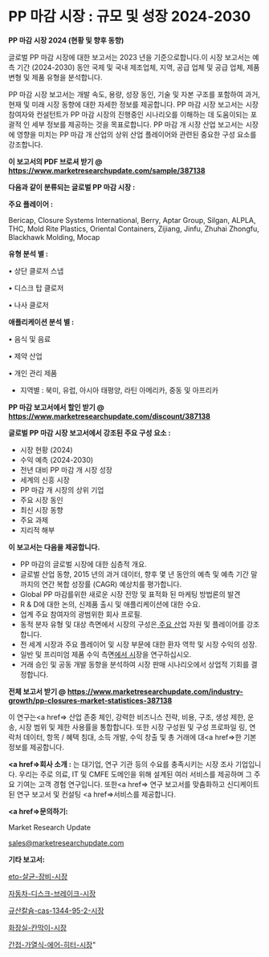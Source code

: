 # PP 마감 시장 : 규모 및 성장 2024-2030

<strong>PP 마감 시장 2024 (현황 및 향후 동향)</strong>

글로벌 PP 마감 시장에 대한 보고서는 2023 년을 기준으로합니다.이 시장 보고서는 예측 기간 (2024-2030) 동안 국제 및 국내 제조업체, 지역, 공급 업체 및 공급 업체, 제품 변형 및 제품 유형을 분석합니다.

PP 마감 시장 보고서는 개발 속도, 용량, 성장 동인, 기술 및 자본 구조를 포함하여 과거, 현재 및 미래 시장 동향에 대한 자세한 정보를 제공합니다. PP 마감 시장 보고서는 시장 참여자와 컨설턴트가 PP 마감 시장의 진행중인 시나리오를 이해하는 데 도움이되는 포괄적 인 세부 정보를 제공하는 것을 목표로합니다. PP 마감 개 시장 산업 보고서는 시장에 영향을 미치는 PP 마감 개 산업의 상위 산업 플레이어와 관련된 중요한 구성 요소를 강조합니다.



<strong>이 보고서의 PDF 브로셔 받기 @ <a href=https://www.marketresearchupdate.com/sample/387138>https://www.marketresearchupdate.com/sample/387138</a></strong>



<strong>다음과 같이 분류되는 글로벌 PP 마감 시장 :</strong>



<strong>주요 플레이어 :</strong>

Bericap, Closure Systems International, Berry, Aptar Group, Silgan, ALPLA, THC, Mold Rite Plastics, Oriental Containers, Zijiang, Jinfu, Zhuhai Zhongfu, Blackhawk Molding, Mocap



<strong>유형 분석 별 :</strong>

• 상단 클로저 스냅

• 디스크 탑 클로저

• 나사 클로저



<strong>애플리케이션 분석 별 :</strong>

• 음식 및 음료

• 제약 산업

• 개인 관리 제품

<ul>
  <li>지역별 : 북미, 유럽, 아시아 태평양, 라틴 아메리카, 중동 및 아프리카</li>
</ul>


<strong>PP 마감 보고서에서 할인 받기 @ <a href=https://www.marketresearchupdate.com/discount/387138>https://www.marketresearchupdate.com/discount/387138</a></strong>



<strong>글로벌 PP 마감 시장 보고서에서 강조된 주요 구성 요소 :</strong>
<ul>
  <li>시장 현황 (2024)</li>
  <li>수익 예측 (2024-2030)</li>
  <li>전년 대비 PP 마감 개 시장 성장</li>
  <li>세계의 신흥 시장</li>
  <li>PP 마감 개 시장의 상위 기업</li>
  <li>주요 시장 동인</li>
  <li>최신 시장 동향</li>
  <li>주요 과제</li>
  <li>지리적 해부</li>
</ul>


<strong>이 보고서는 다음을 제공합니다.</strong>
<ul>
  <li>PP 마감의 글로벌 시장에 대한 심층적 개요.</li>
  <li>글로벌 산업 동향, 2015 년의 과거 데이터, 향후 몇 년 동안의 예측 및 예측 기간 말까지의 연간 복합 성장률 (CAGR) 예상치를 평가합니다.</li>
  <li>Global PP 마감를위한 새로운 시장 전망 및 표적화 된 마케팅 방법론의 발견</li>
  <li>R &amp; D에 대한 논의, 신제품 출시 및 애플리케이션에 대한 수요.</li>
  <li>업계 주요 참여자의 광범위한 회사 프로필.</li>
  <li>동적 분자 유형 및 대상 측면에서 시장의 구성은<a href=> 주요 산</a>업 자원 및 플레이어를 강조합니다.</li>
  <li>전 세계 시장과 주요 플레이어 및 시장 부문에 대한 환자 역학 및 시장 수익의 성장.</li>
  <li>일반 및 프리미엄 제품 수익 측면<a href=>에서 시</a>장을 연구하십시오.</li>
  <li>거래 승인 및 공동 개발 동향을 분석하여 시장 판매 시나리오에서 상업적 기회를 결정합니다.</li>
</ul>



<strong>전체 보고서 받기 @ <a href=https://www.marketresearchupdate.com/industry-growth/pp-closures-market-statistices-387138>https://www.marketresearchupdate.com/industry-growth/pp-closures-market-statistices-387138</a></strong>

이 연구는<a href=> 산업 존중</a> 체인, 강력한 비즈니스 전략, 비용, 구조, 생성 제한, 운송, 시장 범위 및 제한 사용률을 통합합니다. 또한 시장 구성원 및 구성 프로파일 링, 연락처 데이터, 항목 / 혜택 침대, 소득 개발, 수익 창출 및 총 거래에 대<a href=>한 기본 </a>정보를 제공합니다.



<strong><a href=>회사 소</a>개 :</strong>
는 대기업, 연구 기관 등의 수요를 충족시키는 시장 조사 기업입니다. 우리는 주로 의료, IT 및 CMFE 도메인을 위해 설계된 여러 서비스를 제공하며 그 주요 기여는 고객 경험 연구입니다. 또한<a href=> 연구 보</a>고서를 맞춤화하고 신디케이트 된 연구 보고서 및 컨설팅 <a href=>서비스</a>를 제공합니다.



<strong><a href=>문의하기:</a></strong>

Market Research Update

sales@marketresearchupdate.com



<strong>기타 보고서:</strong>

<a href=https://www.linkedin.com/pulse/eto-살균-장비-시장-경쟁-분석-및-성장-잠재력-2029-isdailynews/>eto-살균-장비-시장</a>

<a href=https://www.linkedin.com/pulse/자동차-디스크-브레이크-시장-경쟁-분석-및-성장-잠재력-2029-mellf/>자동차-디스크-브레이크-시장</a>

<a href=https://www.linkedin.com/pulse/규산칼슘-cas-1344-95-2-시장-규모-및-성장-2023-trend-tracking-tips-360-analysis-czbdf/>규산칼슘-cas-1344-95-2-시장</a>

<a href=https://www.linkedin.com/pulse/화장실-칸막이-시장-세분화-연구-및-목표-고객2029년-trend-tracking-tips-360-analysis-d9u4f/>화장실-칸막이-시장</a>

<a href=https://www.linkedin.com/pulse/간접-가열식-에어-히터-시장-동향-및-성장-전망-isdailynews-3rldf/>간접-가열식-에어-히터-시장</a>"

